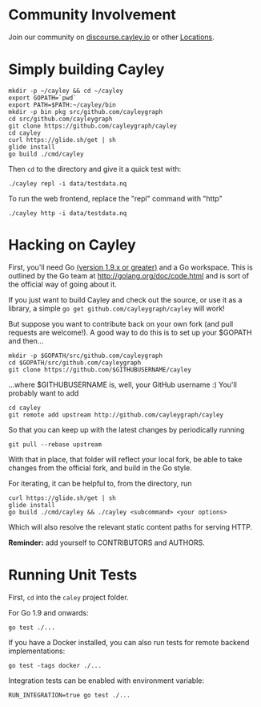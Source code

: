# Community Involvement

Join our community on [discourse.cayley.io](https://discourse.cayley.io) or other [Locations](Locations.md).

# Simply building Cayley

```
mkdir -p ~/cayley && cd ~/cayley
export GOPATH=`pwd`
export PATH=$PATH:~/cayley/bin
mkdir -p bin pkg src/github.com/cayleygraph
cd src/github.com/cayleygraph
git clone https://github.com/cayleygraph/cayley
cd cayley
curl https://glide.sh/get | sh
glide install
go build ./cmd/cayley
```

Then `cd` to the directory and give it a quick test with:
```
./cayley repl -i data/testdata.nq
```

To run the web frontend, replace the "repl" command with "http"
```
./cayley http -i data/testdata.nq
```


# Hacking on Cayley

First, you'll need Go [(version 1.9.x or greater)](https://golang.org/doc/install) and a Go workspace. This is outlined by the Go team at http://golang.org/doc/code.html and is sort of the official way of going about it.

If you just want to build Cayley and check out the source, or use it as a library, a simple `go get github.com/cayleygraph/cayley` will work!

But suppose you want to contribute back on your own fork (and pull requests are welcome!). A good way to do this is to set up your $GOPATH and then...

```
mkdir -p $GOPATH/src/github.com/cayleygraph
cd $GOPATH/src/github.com/cayleygraph
git clone https://github.com/$GITHUBUSERNAME/cayley
```

...where $GITHUBUSERNAME is, well, your GitHub username :) You'll probably want to add

```
cd cayley
git remote add upstream http://github.com/cayleygraph/cayley
```

So that you can keep up with the latest changes by periodically running

```
git pull --rebase upstream
```

With that in place, that folder will reflect your local fork, be able to take changes from the official fork, and build in the Go style.

For iterating, it can be helpful to, from the directory, run

```
curl https://glide.sh/get | sh
glide install
go build ./cmd/cayley && ./cayley <subcommand> <your options>
```

Which will also resolve the relevant static content paths for serving HTTP.

**Reminder:** add yourself to CONTRIBUTORS and AUTHORS.

# Running Unit Tests

First, `cd` into the `caley` project folder.

For Go 1.9 and onwards:
```
go test ./...
```

If you have a Docker installed, you can also run tests for remote backend implementations:
```
go test -tags docker ./...
```

Integration tests can be enabled with environment variable:
```
RUN_INTEGRATION=true go test ./...
```
